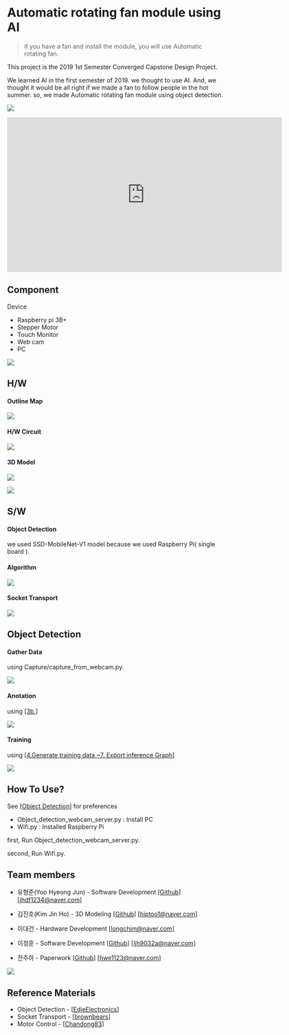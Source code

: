 #  Automatic rotating fan module using AI
> if you have a fan and install the module, you will use Automatic rotating fan.


 This project is the 2019 1st Semester Converged Capstone Design Project. 

 We learned AI in the first semester of 2019. we thought to use AI. And, we thought it would be all right if we made a fan to follow people in the hot summer. so, we made Automatic rotating fan module using object detection.

![](Image/device.png)



<iframe width="640" height="360" src="https://youtu.be/c7UqDB0MPdQ" frameborder="0" gesture="media" allowfullscreen=""></iframe>


## Component

Device

- Raspberry pi 3B+
- Stepper Motor
- Touch Monitor
- Web cam
- PC

![](Image/Component.png)


## H/W

#### Outline Map
![](Image/Outline_map.jpg)

#### H/W Circuit

![](Image/H-W_circuit.png) 

#### 3D Model
![](Image/model.png)

![](Image/model2.png)




## S/W

#### Object Detection

we used SSD-MobileNet-V1 model because we used Raspberry Pi( single board ). 

#### Algorithm

![](Image/Algorithm.jpg)

#### Socket Transport

![](Image/Socket.jpg)




## Object Detection

#### Gather Data

using Capture/capture_from_webcam.py.

![](Image/Data.jpg)

#### Anotation

using [[3b.](https://github.com/EdjeElectronics/TensorFlow-Object-Detection-API-Tutorial-Train-Multiple-Objects-Windows-10#3b-label-pictures)]

![](Image/Anotation.png)



#### Training

using [[4.Generate training data ~7. Export inference Graph](https://github.com/EdjeElectronics/TensorFlow-Object-Detection-API-Tutorial-Train-Multiple-Objects-Windows-10#4-generate-training-data)]

![](Image/Training.png)





## How To Use?

See [[Object Detection](https://github.com/EdjeElectronics/TensorFlow-Object-Detection-API-Tutorial-Train-Multiple-Objects-Windows-10)] for preferences 

- Object_detection_webcam_server.py : Install PC
- Wifi.py : Installed Raspberry Pi



first, Run Object_detection_webcam_server.py.

second, Run Wifi.py.



## Team members

- 유형준(Yoo Hyeong Jun) - Software Development [[Github](https://github.com/cocopambag)] [jhdf1234@naver.com]

- 김진호(Kim Jin Ho) - 3D Modeling [[Github](https://github.com/hiptoo1)] [hiptoo1@naver.com]

- 이대건  - Hardware Development [longchim@naver.com]

- 이정훈 - Software Development [[Github](https://github.com/foonia)] [ljh9032a@naver.com]

- 전주하 - Paperwork [[Github](https://github.com/LetsBee)] [hwe1123@naver.com]

![](Image/Team.jpg)

## Reference Materials

- Object Detection - [[EdjeElectronics](https://github.com/EdjeElectronics/TensorFlow-Object-Detection-API-Tutorial-Train-Multiple-Objects-Windows-10)]
- Socket Transport - [[brownbears](https://brownbears.tistory.com/207)]
- Motor Control - [[Chandong83](https://m.blog.naver.com/chandong83/221156273595)]